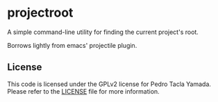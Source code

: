 # projectroot
A simple command-line utility for finding the current project's root.

Borrows lightly from emacs' projectile plugin.

## License
This code is licensed under the GPLv2 license for Pedro Tacla Yamada. Please
refer to the [LICENSE](/LICENSE) file for more information.
